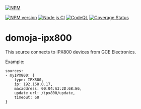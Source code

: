 [//]: # (badges START)
[![NPM](https://nodei.co/npm/domoja.png?downloads=true&downloadRank=true&stars=true)](https://nodei.co/npm/domoja/)

[![NPM version](http://img.shields.io/npm/v/domoja.svg)](https://www.npmjs.org/package/domoja) [![Node.js CI](https://github.com/bchabrier/domoja/actions/workflows/node.js.yml/badge.svg)](https://github.com/bchabrier/domoja/actions/workflows/node.js.yml) [![CodeQL](https://github.com/bchabrier/domoja/actions/workflows/codeql-analysis.yml/badge.svg)](https://github.com/bchabrier/domoja/actions/workflows/codeql-analysis.yml) [![Coverage Status](https://coveralls.io/repos/github/bchabrier/domoja/badge.svg?branch=master)](https://coveralls.io/github/bchabrier/domoja?branch=master)


[//]: # (badges END)


[//]: # (moduleName START)
domoja-ipx800
=============
[//]: # (moduleName END)

[//]: # (sourceDoc START)
This source connects to IPX800 devices from GCE Electronics.

Example:
```
sources:
- myIPX800: {
    type: IPX800,
    ip: 192.168.0.17,
    macaddress: 00:04:A3:2D:68:E6,
    update_url: /ipx800/update,
    timeout: 60
}
```

[//]: # (sourceDoc END)



